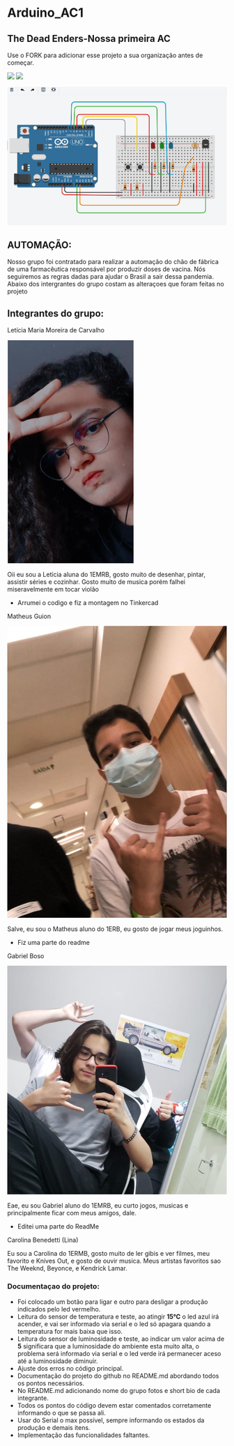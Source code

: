 # Arduino_AC1
##  The Dead Enders-Nossa primeira AC

Use o FORK para adicionar esse projeto a sua organização antes de começar.

![](https://img.shields.io/github/forks/Leoruiz197/Arduino_AC1)
![](https://img.shields.io/github/stars/Leoruiz197/Arduino_AC1)

![](https://github.com/The-Dead-Enders/Arduino_AC1/blob/main/AC1.ino.png)

## **AUTOMAÇÃO:** 

Nosso grupo foi contratado para realizar a automação do chão de fábrica de uma farmacêutica responsável por produzir doses de vacina. Nós seguiremos as regras dadas para ajudar o Brasil a sair dessa pandemia.
Abaixo dos intergrantes do grupo costam as alteraçoes que foram feitas no projeto 

## Integrantes do grupo:


Letícia Maria Moreira de Carvalho 

![](https://github.com/The-Dead-Enders/Arduino_AC1/blob/main/Leticia%20Maria%20.png)

Oii eu sou a Letícia aluna do 1EMRB, gosto muito de desenhar, pintar, assistir séries e cozinhar. Gosto muito de musica porém falhei miseravelmente em tocar violão 

- Arrumei o codigo e fiz a montagem no Tinkercad 

Matheus Guion

![](https://github.com/The-Dead-Enders/Arduino_AC1/blob/main/a237bc0d-a295-4046-bb03-8c41cb37073c.JPG)

Salve, eu sou o Matheus aluno do 1ERB, eu gosto de jogar meus joguinhos.

- Fiz uma parte do readme

Gabriel Boso

![](https://raw.githubusercontent.com/The-Dead-Enders/Arduino_AC1/main/foto%20.jpeg)

Eae, eu sou Gabriel aluno do 1EMRB, eu curto jogos, musicas e principalmente ficar com meus amigos, dale.

- Editei uma parte do ReadMe

Carolina Benedetti (Lina)

Eu sou a Carolina do 1ERMB, gosto muito de ler gibis e ver filmes, meu favorito e Knives Out, e gosto de ouvir musica. Meus artistas favoritos sao The Weeknd, Beyonce, e Kendrick Lamar.

### Documentaçao do projeto:

- Foi colocado um botão para ligar e outro para desligar a produção indicados pelo led vermelho.
- Leitura do sensor de temperatura e teste, ao atingir **15℃** o led azul irá acender, e vai ser informado via serial e o led só apagara quando a temperatura for mais baixa que isso.
- Leitura do sensor de luminosidade e teste, ao indicar um valor acima de **5** significara que a luminosidade do ambiente esta muito alta, o problema será informado via serial e o led verde irá permanecer aceso até a luminosidade diminuir.
- Ajuste dos erros no código principal.
- Documentação do projeto do github no README.md abordando todos os pontos necessários.
- No README.md adicionando nome do grupo fotos e short bio de cada integrante.
- Todos os pontos do código devem estar comentados corretamente informando o que se passa ali.
- Usar do Serial o max possível, sempre informando os estados da produção e demais itens.
- Implementação das funcionalidades faltantes.
